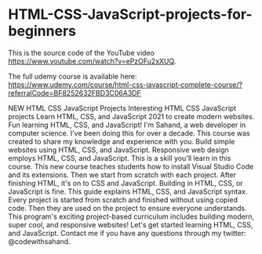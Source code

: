 # HTML-CSS-JavaScript-projects-for-beginners

This is the source code of the YouTube video https://www.youtube.com/watch?v=ePzOFu2xXUQ.

The full udemy course is available here: https://www.udemy.com/course/html-css-javascript-complete-course/?referralCode=BF8252632FBD3C06A3DF

NEW HTML CSS JavaScript Projects    Interesting HTML CSS JavaScript projects    Learn HTML, CSS, and JavaScript 2021 to create modern websites.    Fun learning HTML, CSS, and JavaScript!    I'm Sahand, a web developer in computer science.   I've been doing this for over a decade.    This course was created to share my knowledge and experience with you.    Build simple websites using HTML, CSS, and JavaScript.    Responsive web design employs HTML, CSS, and JavaScript.   This is a skill you'll learn in this course.    This new course teaches students how to install Visual Studio Code and its extensions.    Then we start from scratch with each project.    After finishing HTML, it's on to CSS and JavaScript.    Building in HTML, CSS, or JavaScript is fine.    This guide explains HTML, CSS, and JavaScript syntax.    Every project is started from scratch and finished without using copied code.    Then they are used on the project to ensure everyone understands.    This program's exciting project-based curriculum includes building modern, super cool, and responsive websites!    Let's get started learning HTML, CSS, and JavaScript.    Contact me if you have any questions through my twitter: @codewithsahand. 
